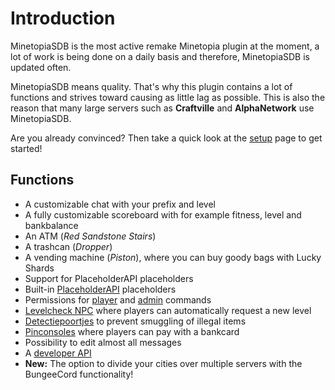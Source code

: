 # Introduction 

MinetopiaSDB is the most active remake Minetopia plugin at the moment, a lot of work is being done on a daily basis and therefore, MinetopiaSDB is updated often.

MinetopiaSDB means quality. That's why this plugin contains a lot of functions and strives toward causing as little lag as possible. This is also the reason that many large servers such as **Craftville** and **AlphaNetwork** use MinetopiaSDB.

Are you already convinced? Then take a quick look at the [setup](setup.md) page to get started!

## Functions

* A customizable chat with your prefix and level
* A fully customizable scoreboard with for example fitness, level and bankbalance
* An ATM (_Red Sandstone Stairs_)
* A trashcan (_Dropper_)
* A vending machine (_Piston_), where you can buy goody bags with Lucky Shards
* Support for PlaceholderAPI placeholders
* Built-in [PlaceholderAPI](placeholders/placeholderapi.md) placeholders
* Permissions for [player](commands/player.md) and [admin](commands/admin.md) commands
* [Levelcheck NPC](tutorials/levelchecknpc.md) where players can automatically request a new level
* [Detectiepoortjes](tutorials/detectiongate.md) to prevent smuggling of illegal items
* [Pinconsoles](commands/banking.md#how-do-i-use-pinconsoles) where players can pay with a bankcard
* Possibility to edit almost all messages
* A [developer API](https://docs.minetopiasdb.nl)
* **New:** The option to divide your cities over multiple servers with the BungeeCord functionality!

